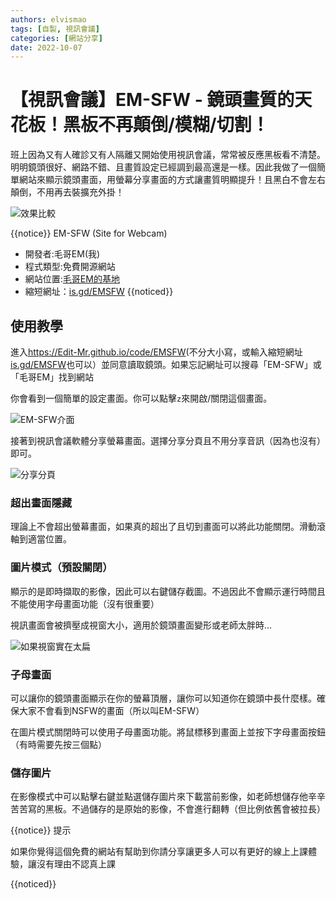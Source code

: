 ```yaml
---
authors: elvismao
tags: [自製, 視訊會議]
categories: [網站分享]
date: 2022-10-07
---
```


# 【視訊會議】EM-SFW - 鏡頭畫質的天花板！黑板不再顛倒/模糊/切割！

班上因為又有人確診又有人隔離又開始使用視訊會議，常常被反應黑板看不清楚。明明鏡頭很好、網路不錯、且畫質設定已經調到最高還是一樣。因此我做了一個簡單網站來顯示鏡頭畫面，用螢幕分享畫面的方式讓畫質明顯提升！且黑白不會左右顛倒，不用再去裝擴充外掛！



![效果比較](https://emtech.cc/images/EM-SFW-compare.png)

{{notice}}
EM-SFW (Site for Webcam)

- 開發者:毛哥EM(我)
- 程式類型:免費開源網站
- 網站位置:[毛哥EM的基地](https://Edit-Mr.github.io/code/EM-SFW)
- 縮短網址：[is.gd/EMSFW](https://is.gd/EMSFW)
  {{noticed}}

## 使用教學

進入<https://Edit-Mr.github.io/code/EMSFW>(不分大小寫，或輸入縮短網址[is.gd/EMSFW](https://is.gd/EMSFW)也可以）並同意讀取鏡頭。如果忘記網址可以搜尋「EM-SFW」或「毛哥EM」找到網站

你會看到一個簡單的設定畫面。你可以點擊`z`來開啟/關閉這個畫面。

![EM-SFW介面](https://emtech.cc/images/EM-SFW.png)

接著到視訊會議軟體分享螢幕畫面。選擇分享分頁且不用分享音訊（因為也沒有）即可。

![分享分頁](https://emtech.cc/images/EM-SFW-share1.png)

### 超出畫面隱藏

理論上不會超出螢幕畫面，如果真的超出了且切到畫面可以將此功能關閉。滑動滾軸到適當位置。

### 圖片模式（預設關閉）

顯示的是即時擷取的影像，因此可以右鍵儲存截圖。不過因此不會顯示運行時間且不能使用字母畫面功能（沒有很重要）

視訊畫面會被擠壓成視窗大小，適用於鏡頭畫面變形或老師太胖時...

![如果視窗實在太扁](https://emtech.cc/images/EM-SFW-over.png)

### 子母畫面

可以讓你的鏡頭畫面顯示在你的螢幕頂層，讓你可以知道你在鏡頭中長什麼樣。確保大家不會看到NSFW的畫面（所以叫EM-SFW）

在圖片模式關閉時可以使用子母畫面功能。將鼠標移到畫面上並按下字母畫面按鈕（有時需要先按三個點）

### 儲存圖片

在影像模式中可以點擊右鍵並點選儲存圖片來下載當前影像，如老師想儲存他辛辛苦苦寫的黑板。不過儲存的是原始的影像，不會進行翻轉（但比例依舊會被拉長）

{{notice}}
提示

如果你覺得這個免費的網站有幫助到你請分享讓更多人可以有更好的線上上課體驗，讓沒有理由不認真上課

{{noticed}}
